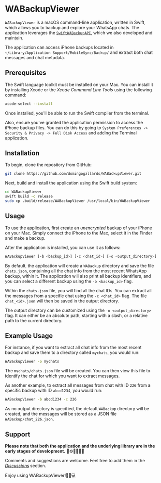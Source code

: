 # WABackupViewer

`WABackupViewer` is a macOS command-line application, written in Swift, which allows 
you to backup and explore your WhatsApp chats. The application leverages the 
[`SwiftWABackupAPI`](https://github.com/domingogallardo/SwiftWABackupAPI), which we 
also developed and maintain.

The application can access iPhone backups located in 
`~/Library/Application Support/MobileSync/Backup/` and extract both chat messages and chat metadata.

## Prerequisites

The Swift language toolkit must be installed on your Mac. You can install it by installing 
Xcode or the _Xcode Command Line Tools_ using the following command:


```bash
xcode-select --install
```

Once installed, you'll be able to run the Swift compiler from the terminal.

Also, ensure you've granted the application permission to access the iPhone backup files.
You can do this by going to `System Preferences -> Security & Privacy -> Full Disk Access`
and adding the Terminal application.


## Installation

To begin, clone the repository from GitHub:

```bash
git clone https://github.com/domingogallardo/WABackupViewer.git
```

Next, build and install the application using the Swift build system:

```bash
cd WABackupViewer
swift build -c release
sudo cp .build/release/WABackupViewer /usr/local/bin/WABackupViewer
```

## Usage

To use the application, first create an _unencrypted_ backup of your iPhone on 
your Mac. Simply connect the iPhone to the Mac, select it in the Finder and make a backup.

After the application is installed, you can use it as follows:

```bash
WABackupViewer [-b <backup_id>] [-c <chat_id>] [-o <output_directory>]
```

By default, the application will create a `WABackup` directory and save the file `chats.json`, 
containing all the chat info from the most recent WhatsApp backup, within it. The application 
will also print all backup identifiers, and you can select a different backup 
using the `-b <backup_id>` flag.

Within the `chats.json` file, you will find all the chat IDs. You can extract all the messages 
from a specific chat using the `-c <chat_id>` flag. The file `chat_<id>.json` will 
then be saved in the output directory.

The output directory can be customized using the `-o <output_directory>` flag. It 
can either be an absolute path, starting with a slash, or a relative path to the current directory.


## Example Usage

For instance, if you want to extract all chat info from the most recent backup and save them 
to a directory called `mychats`, you would run:

```bash
WABackupViewer -o mychats
```

The `mychats/chats.json` file will be created. You can then view this file to identify 
the chat for which you want to extract messages.

As another example, to extract all messages from chat with ID `226` from a specific 
backup with ID `abcd1234`, you would run:

```bash
WABackupViewer -b abcd1234 -c 226
```

As no output directory is specified, the default `WABackup` directory will be created, 
and the messages will be stored as a JSON file `WABackup/chat_226.json`.


## Support

**Please note that both the application and the underlying library are in the early stages 
of development.** 🚧⚙️👩‍💻👨‍💻

Comments and suggestions are welcome. Feel free to add them in the [_Discussions_](https://github.com/domingogallardo/WABackupViewer/discussions) section.

Enjoy using WABackupViewer!🎉🚀💻